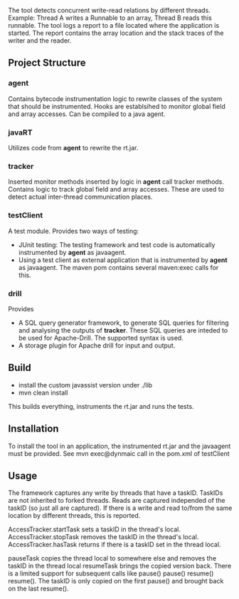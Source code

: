 The tool detects concurrent write-read relations by different threads.
Example: Thread A writes a Runnable to an array, Thread B reads this runnable. The tool logs a report to a file located where the application is started.
The report contains the array location and the stack traces of the writer and the reader.

## Project Structure

### agent
Contains bytecode instrumentation logic to rewrite classes of the system that should be instrumented. Hooks are establsihed to monitor global field and array accesses.
Can be compiled to a java agent.

### javaRT
Utilizes code from **agent** to rewrite the rt.jar.

### tracker
Inserted monitor methods inserted by logic in **agent** call tracker methods.
Contains logic to track global field and array accesses. These are used to detect actual inter-thread communication places.

### testClient
A test module. 
Provides two ways of testing:
* JUnit testing: The testing framework and test code is automatically instrumented by **agent** as javaagent.
* Using a test client as external application that is instrumented by **agent** as javaagent. The maven pom contains several maven:exec calls for this.

### drill
Provides 
* A SQL query generator framework, to generate SQL queries for filtering and analysing the outputs of **tracker**. These SQL queries are inteded to be used for Apache-Drill. The supported syntax is used.
* A storage plugin for Apache drill for input and output.

## Build
* install the custom javassist version under ./lib 
* mvn clean install

This builds everything, instruments the rt.jar and runs the tests.

## Installation
To install the tool in an application, the instrumented rt.jar and the javaagent must be provided.
See mvn exec@dynmaic call in the pom.xml of testClient

## Usage
The framework captures any write by threads that have a taskID. TaskIDs are not inherited to forked threads. Reads are captured independed of the taskID (so just all are captured).
If there is a write and read to/from the same location by different threads, this is reported. 

AccessTracker.startTask sets a taskID in the thread's local.\
AccessTracker.stopTask  removes the taskID in the thread's local.\
AccessTracker.hasTask   returns if there is a taskID set in the thread local.

pauseTask copies the thread local to somewhere else and removes the taskID in the thread local
resumeTask brings the copied version back.
There is a limited support for subsequent calls like pause() pause() resume() resume(). The taskID is only copied on the first pause() and brought back on the last resume().



